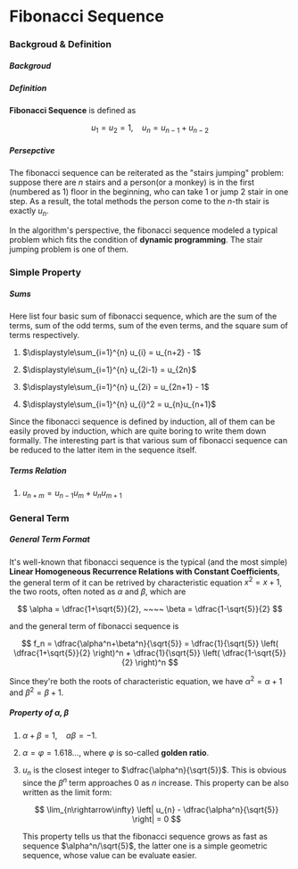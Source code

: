 # Fibonacci Sequence

### Backgroud & Definition

##### Backgroud


##### Definition

**Fibonacci Sequence** is defined as

$$
u_{1} = u_{2} = 1, ~~~~  u_{n} = u_{n-1} + u_{n-2}
$$



##### Persepctive

The fibonacci sequence can be reiterated as the "stairs jumping" problem: suppose there are $n$ stairs and a person(or a monkey) is in the first (numbered as $1$) floor in the beginning, who can take 1 or jump 2 stair in one step. As a result, the total methods the person come to the $n$-th stair is exactly $u_{n}$.

In the algorithm's perspective, the fibonacci sequence modeled a typical problem which fits the condition of **dynamic programming**. The stair jumping problem is one of them.





### Simple Property

##### Sums

Here list four basic sum of fibonacci sequence, which are the sum of the terms, sum of the odd terms, sum of the even terms, and the square sum of terms respectively.

1. $\displaystyle\sum_{i=1}^{n} u_{i} = u_{n+2} - 1$

2. $\displaystyle\sum_{i=1}^{n} u_{2i-1} = u_{2n}$

3. $\displaystyle\sum_{i=1}^{n} u_{2i} = u_{2n+1} - 1$

4. $\displaystyle\sum_{i=1}^{n} u_{i}^2 = u_{n}u_{n+1}$

Since the fibonacci sequence is defined by induction, all of them can be easily proved by induction, which are quite boring to write them down formally. The interesting part is that various sum of fibonacci sequence can be reduced to the latter item in the sequence itself. 



##### Terms Relation

1. $u_{n+m}=u_{n-1}u_{m} + u_{n}u_{m+1}$




### General Term

##### General Term Format

It's well-known that fibonacci sequence is the typical (and the most simple) **Linear Homogeneous Recurrence Relations with Constant Coefficients**, the general term of it can be retrived by characteristic equation $x^2 = x + 1$, the two roots, often noted as $\alpha$ and $\beta$, which are 

$$
\alpha = \dfrac{1+\sqrt{5}}{2}, ~~~~ \beta = \dfrac{1-\sqrt{5}}{2}
$$

and the general term of fibonacci sequence is

$$
f_n = \dfrac{\alpha^n+\beta^n}{\sqrt{5}} = \dfrac{1}{\sqrt{5}} \left( \dfrac{1+\sqrt{5}}{2} \right)^n + \dfrac{1}{\sqrt{5}} \left( \dfrac{1-\sqrt{5}}{2} \right)^n
$$

Since they're both the roots of characteristic equation, we have $\alpha^2 = \alpha + 1$ and $\beta^2 = \beta + 1$.



##### Property of $\alpha, \beta$

1. $\alpha + \beta = 1, ~~~~ \alpha\beta = -1$.

2. $\alpha = \varphi = 1.618...$, where $\varphi$ is so-called **golden ratio**.

3. $u_{n}$ is the closest integer to $\dfrac{\alpha^n}{\sqrt{5}}$. This is obvious since the $\beta^n$ term approaches 0 as $n$ increase. This property can be also written as the limit form:

	$$
	\lim_{n\rightarrow\infty} \left| u_{n} - \dfrac{\alpha^n}{\sqrt{5}} \right| = 0
	$$

	This property tells us that the fibonacci sequence grows as fast as sequence $\alpha^n/\sqrt{5}$, the latter one is a simple geometric sequence, whose value can be evaluate easier.




























